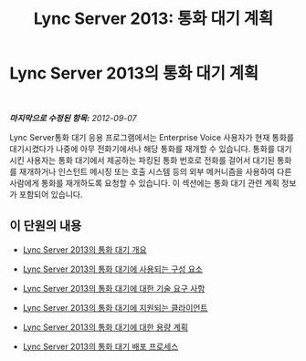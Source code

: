 ﻿---
title: 'Lync Server 2013: 통화 대기 계획'
TOCTitle: 통화 대기 계획
ms:assetid: e463c4ba-b7e4-42e5-98f0-0c8b842206dd
ms:mtpsurl: https://technet.microsoft.com/ko-kr/library/Gg399010(v=OCS.15)
ms:contentKeyID: 49305334
ms.date: 08/24/2015
mtps_version: v=OCS.15
ms.translationtype: HT
---

# Lync Server 2013의 통화 대기 계획

 

_**마지막으로 수정된 항목:** 2012-09-07_

Lync Server통화 대기 응용 프로그램에서는 Enterprise Voice 사용자가 현재 통화를 대기시켰다가 나중에 아무 전화기에서나 해당 통화를 재개할 수 있습니다. 통화를 대기시킨 사용자는 통화 대기에서 제공하는 파킹된 통화 번호로 전화를 걸어서 대기된 통화를 재개하거나 인스턴트 메시징 또는 호출 시스템 등의 외부 메커니즘을 사용하여 다른 사람에게 통화를 재개하도록 요청할 수 있습니다. 이 섹션에는 통화 대기 관련 계획 정보가 포함되어 있습니다.

## 이 단원의 내용

  - [Lync Server 2013의 통화 대기 개요](lync-server-2013-overview-of-call-park.md)

  - [Lync Server 2013의 통화 대기에 사용되는 구성 요소](lync-server-2013-components-used-by-call-park.md)

  - [Lync Server 2013의 통화 대기에 대한 기술 요구 사항](lync-server-2013-technical-requirements-for-call-park.md)

  - [Lync Server 2013의 통화 대기에 지원되는 클라이언트](lync-server-2013-clients-supported-for-call-park.md)

  - [Lync Server 2013의 통화 대기에 대한 용량 계획](lync-server-2013-capacity-planning-for-call-park.md)

  - [Lync Server 2013의 통화 대기 배포 프로세스](lync-server-2013-deployment-process-for-call-park.md)

